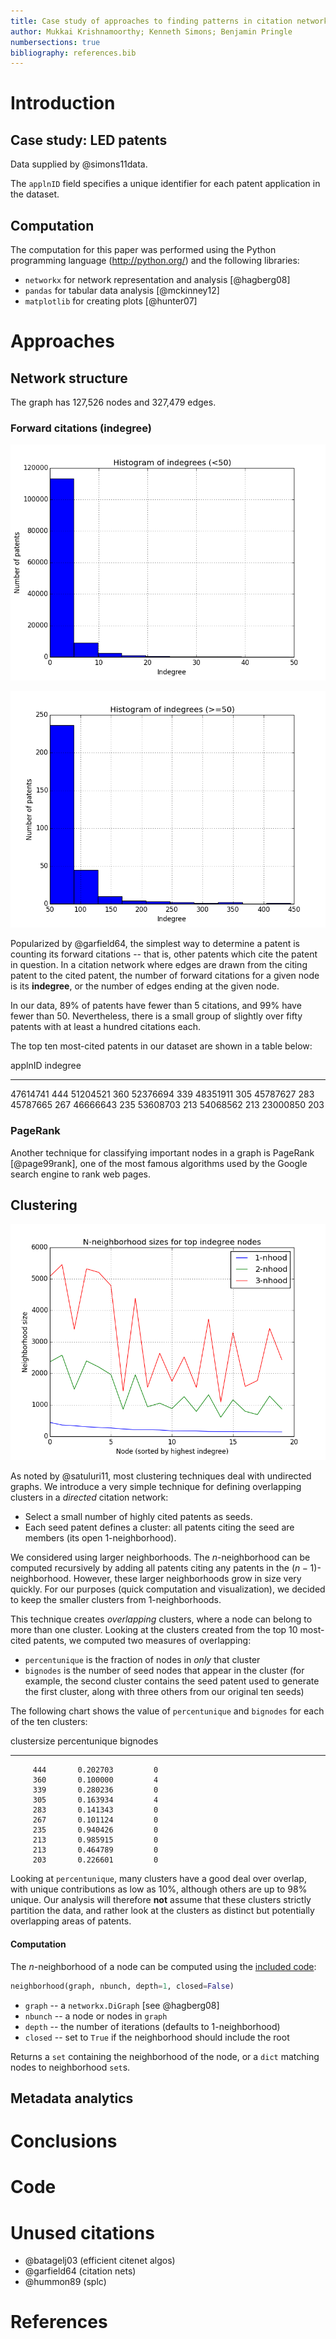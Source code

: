 ```yaml
---
title: Case study of approaches to finding patterns in citation networks
author: Mukkai Krishnamoorthy; Kenneth Simons; Benjamin Pringle
numbersections: true
bibliography: references.bib
---
```


# Introduction

## Case study: LED patents

Data supplied by @simons11data.

The `applnID` field specifies a unique identifier for each patent application
in the dataset.

## Computation

The computation for this paper was performed using the Python programming
language (<http://python.org/>) and the following libraries:

-   `networkx` for network representation and analysis [@hagberg08]
-   `pandas` for tabular data analysis [@mckinney12]
-   `matplotlib` for creating plots [@hunter07]

# Approaches

## Network structure

The graph has 127,526 nodes and 327,479 edges.

### Forward citations (indegree)

![Histogram of patents with under 50 citations](indeghist50below.png)

![Histogram of patents with 50 or more citations](indeghist50up.png)

Popularized by @garfield64, the simplest way to determine a patent is counting
its forward citations -- that is, other patents which cite the patent in
question. In a citation network where edges are drawn from the citing patent
to the cited patent, the number of forward citations for a given node is its
**indegree**, or the number of edges ending at the given node.

In our data, 89% of patents have fewer than 5 citations, and 99% have fewer
than 50. Nevertheless, there is a small group of slightly over fifty patents
with at least a hundred citations each.

The top ten most-cited patents in our dataset are shown in a table below:

 applnID  indegree
-------- ---------
47614741       444
51204521       360
52376694       339
48351911       305
45787627       283
45787665       267
46666643       235
53608703       213
54068562       213
23000850       203

### PageRank

Another technique for classifying important nodes in a graph is PageRank
[@page99rank], one of the most famous algorithms used by the Google search
engine to rank web pages.

## Clustering

![Neighborhood sizes for top 20 cited patents](nhood_sizes.png)

As noted by @satuluri11, most clustering techniques deal with undirected
graphs.  We introduce a very simple technique for defining overlapping
clusters in a *directed* citation network:

-   Select a small number of highly cited patents as seeds.
-   Each seed patent defines a cluster: all patents citing the seed are
    members (its open 1-neighborhood).

We considered using larger neighborhoods. The $n$-neighborhood can be computed
recursively by adding all patents citing any patents in the
$(n-1)$-neighborhood. However, these larger neighborhoods grow in size very
quickly. For our purposes (quick computation and visualization), we decided to
keep the smaller clusters from 1-neighborhoods.

This technique creates *overlapping* clusters, where a node can belong to more
than one cluster. Looking at the clusters created from the top 10 most-cited
patents, we computed two measures of overlapping:

-   `percentunique` is the fraction of nodes in *only* that cluster
-   `bignodes` is the number of seed nodes that appear in the cluster (for
    example, the  second cluster contains the seed patent used to generate the
    first cluster, along with three others from our original ten seeds)

The following chart shows the value of `percentunique` and `bignodes` for each
of the ten clusters:

 clustersize  percentunique  bignodes
------------ -------------- ---------
         444       0.202703         0
         360       0.100000         4
         339       0.280236         0
         305       0.163934         4
         283       0.141343         0
         267       0.101124         0
         235       0.940426         0
         213       0.985915         0
         213       0.464789         0
         203       0.226601         0

Looking at `percentunique`, many clusters have a good deal over overlap, with
unique contributions as low as 10%, although others are up to 98% unique. Our
analysis will therefore **not** assume that these clusters strictly partition
the data, and rather look at the clusters as distinct but potentially
overlapping areas of patents.

#### Computation

The $n$-neighborhood of a node can be computed using the [included
code](#code):

```python
neighborhood(graph, nbunch, depth=1, closed=False)
```

-   `graph` -- a `networkx.DiGraph` [see @hagberg08]
-   `nbunch` -- a node or nodes in `graph`
-   `depth` -- the number of iterations (defaults to 1-neighborhood)
-   `closed` -- set to `True` if the neighborhood should include the root

Returns a `set` containing the neighborhood of the node, or a `dict` matching
nodes to neighborhood `set`s.

## Metadata analytics

# Conclusions

# Code

# Unused citations

-   @batagelj03 (efficient citenet algos)
-   @garfield64 (citation nets)
-   @hummon89 (splc)

# References
